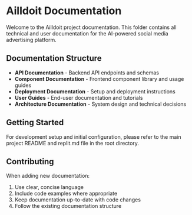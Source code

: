 # Ailldoit Documentation

Welcome to the Ailldoit project documentation. This folder contains all technical and user documentation for the AI-powered social media advertising platform.

## Documentation Structure

- **API Documentation** - Backend API endpoints and schemas
- **Component Documentation** - Frontend component library and usage guides
- **Deployment Documentation** - Setup and deployment instructions
- **User Guides** - End-user documentation and tutorials
- **Architecture Documentation** - System design and technical decisions

## Getting Started

For development setup and initial configuration, please refer to the main project README and replit.md file in the root directory.

## Contributing

When adding new documentation:
1. Use clear, concise language
2. Include code examples where appropriate
3. Keep documentation up-to-date with code changes
4. Follow the existing documentation structure